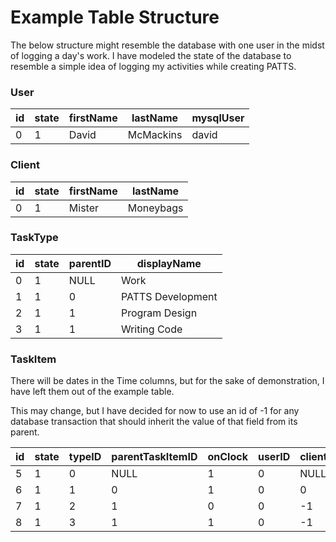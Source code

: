 Example Table Structure
=======================

The below structure might resemble the database with one user in the midst of
logging a day's work. I have modeled the state of the database to resemble a
simple idea of logging my activities while creating PATTS.

### User

id  | state | firstName | lastName  | mysqlUser
--- | ----- | --------- | --------- | ---------
0   | 1     | David     | McMackins | david

### Client

id  | state | firstName | lastName
--- | ----- | --------- | ---------
0   | 1     | Mister    | Moneybags

### TaskType

id  | state | parentID | displayName
--- | ----- | -------- | -----------------
0   | 1     | NULL     | Work
1   | 1     | 0        | PATTS Development
2   | 1     | 1        | Program Design
3   | 1     | 1        | Writing Code

### TaskItem

There will be dates in the Time columns, but for the sake of demonstration, I
have left them out of the example table.

This may change, but I have decided for now to use an id of -1 for any 
database transaction that should inherit the value of that field from its 
parent.

id  | state | typeID | parentTaskItemID | onClock | userID | clientID | startTime | endTime
--- | ----- | ------ | ---------------- | ------- | ------ | -------- | --------- | -------
5   | 1     | 0      | NULL             | 1       | 0      | NULL     | 9:00      | NULL
6   | 1     | 1      | 0                | 1       | 0      | 0        | 9:00      | NULL
7   | 1     | 2      | 1                | 0       | 0      | -1       | 9:00      | 10:00
8   | 1     | 3      | 1                | 1       | 0      | -1       | 10:30     | NULL
